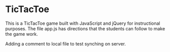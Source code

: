 TicTacToe
=========

This is a TicTacToe game built with JavaScript and jQuery for instructional purposes. The file app.js has directions that the students can follow to make the game work.

Adding a comment to local file to test synching on server.